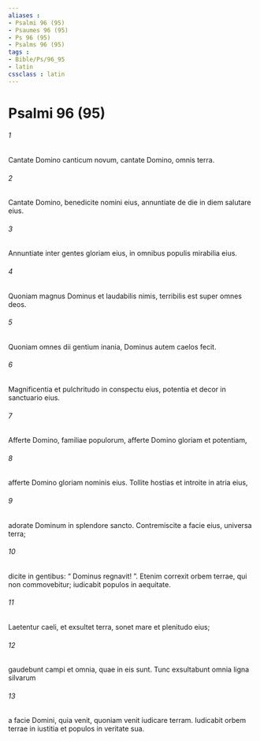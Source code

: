 ```yaml
---
aliases : 
- Psalmi 96 (95)
- Psaumes 96 (95)
- Ps 96 (95)
- Psalms 96 (95)
tags : 
- Bible/Ps/96_95
- latin
cssclass : latin
---
```


# Psalmi 96 (95)

###### 1
Cantate Domino canticum novum, cantate Domino, omnis terra.
###### 2
Cantate Domino, benedicite nomini eius, annuntiate de die in diem salutare eius.
###### 3
Annuntiate inter gentes gloriam eius, in omnibus populis mirabilia eius.
###### 4
Quoniam magnus Dominus et laudabilis nimis, terribilis est super omnes deos.
###### 5
Quoniam omnes dii gentium inania, Dominus autem caelos fecit.
###### 6
Magnificentia et pulchritudo in conspectu eius, potentia et decor in sanctuario eius.
###### 7
Afferte Domino, familiae populorum, afferte Domino gloriam et potentiam,
###### 8
afferte Domino gloriam nominis eius. Tollite hostias et introite in atria eius,
###### 9
adorate Dominum in splendore sancto. Contremiscite a facie eius, universa terra;
###### 10
dicite in gentibus: “ Dominus regnavit! ”. Etenim correxit orbem terrae, qui non commovebitur; iudicabit populos in aequitate.
###### 11
Laetentur caeli, et exsultet terra, sonet mare et plenitudo eius;
###### 12
gaudebunt campi et omnia, quae in eis sunt. Tunc exsultabunt omnia ligna silvarum
###### 13
a facie Domini, quia venit, quoniam venit iudicare terram. Iudicabit orbem terrae in iustitia et populos in veritate sua.
